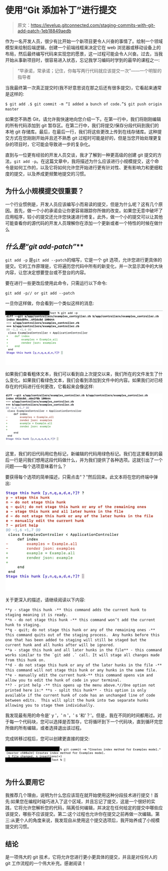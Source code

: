 # 使用“Git 添加补丁”进行提交

> 原文：<https://levelup.gitconnected.com/staging-commits-with-git-add-patch-1eb18849aedb>

作为一名开发人员，很少有比开始一个新项目更令人兴奋的事情了。绘制一个领域模型来绘制后端逻辑，创建一个前端线框来决定它在 web 浏览器或移动设备上的布局，然后最终编写代码来实现您的愿景，这一过程可能会令人兴奋。过去，当我开始从事新项目时，很容易进入状态，忘记我学习编码时学到的最早的课程之一:

> “早承诺，常承诺；记住，你每写两行代码就应该提交一次”——一个明智的指导者

当我最终第一次真正提交时(我不好意思说在那之后还有很多提交)，它看起来通常是这样的:

```
$ git add .$ git commit -m “I added a bunch of code.”$ git push origin master
```

如果您不熟悉 Git，请允许我快速地向您介绍一下。在第一行中，我们将刚刚编辑的所有代码添加到 git 暂存区。在第二行中，我们将提交/保存分段代码到我们的本地 git 存储库。最后，在最后一行，我们将这些更改上传到在线存储库。这种提交方式在您刚刚开始并且还不熟悉 git 过程时可能是好的，但是当您开始处理更复杂的项目时，它可能会导致进一步的复杂化。

直到与一位更有经验的开发人员交谈，我才了解到一种更高级的创建 git 提交的方法，`git add -p`。在这篇文章中，我将描述为什么应该进行小规模提交，这个命令是如何工作的，以及它将如何允许您开始进行更有针对性、更有影响力和更细粒度的提交，以及养成更频繁地提交的习惯。

## **为什么小规模提交很重要？**

一个行业惯例是，开发人员应该编写小而易读的提交，但是为什么呢？这有几个原因。首先，做一个小的承诺会让你更容易跟踪你所做的改变。如果您无意中破坏了应用程序，较小的提交还允许您快速进行修复。此外，做一个小的提交可以让其他可能查看你的源代码的开发人员理解你在添加一个更新或者一个特性的时候在做什么

## **什么是*“git add-patch”***

`git add -p` 是`git add --patch`的缩写，它是一个 git 选项，允许您进行更具体的提交。它的工作原理是，它将遍历您代码中所有的新变化，并一次显示其中的大块内容，让您决定想要登台或不登台的内容。

要在进行一些更改后使用此命令，只需运行以下命令:

```
git add -p// or git add --patch
```

一旦你这样做，你会看到一个类似这样的消息:

![](img/6f59ba28c05db5611182c1986d25dab1.png)

如果我们查看粗体文本，我们可以看到自上次提交以来，我们所在的文件发生了什么变化。如果我们看绿色文本，我们会看到添加到文件中的内容。如果我们对已经存在的代码进行任何更改，它看起来会像这样:

![](img/627226c34c79b682952b68f3ae84f07c.png)

这里，我们的旧代码用红色标记，新编辑的代码用绿色标记。我们在这里看到的最后一行是问我们想用这段代码做什么，并为我们提供了各种选项。这就引出了一个问题——每个选项意味着什么？

要获得每个选项的简单描述，只需点击“？”然后回来。此文本将在您的终端中弹出:

![](img/8b2b3ee9ab0ea98b2e38238330b2ded1.png)

关于更深入的描述，请继续阅读以下内容:

```
**y - stage this hunk -** this command adds the current hunk to staging meaning it is ready.
**n - do not stage this hunk -** this command won’t add the current hunk to staging.
**q - quit; do not stage this hunk or any of the remaining ones -** this command quits out of the staging process.  Any hunks before this one that has been added to staging will still be staged but the current hunk and all hunks after will be ignored.
**a - stage this hunk and all later hunks in the file** - this command works similar to the `git add .` call. It will stage all changes made from this hunk on.
**d - do not stage this hunk or any of the later hunks in the file -** this command will not stage this hunk or any hunks in the same file.
**e - manually edit the current hunk-** this command opens vim and allow you to edit the hunk of code in your terminal.
**? - print help -** this opens up the menu above.*//One option not printed here is:* **s - split this hunk** - this option is only available if the current hunk of code has an unchanged line of code between edits.  This will split the hunk into two separate hunks allowing you to stage them individually.
```

我发现最有用的命令是' y '，' n '，' s '和'？'。但是，我在不同的时间都用过。对于每一个代码块，您可以选择是否暂存，它将循环到下一个代码块，直到循环完您所做的所有编辑，或者选择退出该过程。

完成转移过程后，您可以创建更直接的提交:

![](img/e701f67fca293f9122eb553a4f4315c6.png)

## **为什么要用它**

我推荐几个理由，说明为什么您应该现在就开始使用这种分段技术进行提交！首先:如果您在编程时碰巧进入了这个区域，并且忘记了提交，这是一个很好的实践，它将允许您解析您的代码，隔离任何编辑，并决定在任何给定的提交中哪些应该提交，哪些不应该提交。第二:这个过程也允许你在提交之前再做一次编辑。第三:从更个人的角度来说，我发现自从使用这个提交选项后，我开始养成了小规模提交的习惯。

## **结论**

是一项伟大的 git 技术，它将允许您进行更小更具体的提交，并且是对任何人的 git 工作流程的一个伟大补充。感谢阅读！